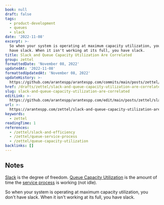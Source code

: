 ```yaml
---
book: null
draft: false
tags:
  - product-development
  - queues
  - slack
date: '2022-11-08'
excerpt: >-
  So when your system is operating at maximum capacity utilization, you don't
  have slack. When it isn't working at its full, you have slack.
title: Slack and Queue Capacity Utilization Are Correlated
group: zettel
formattedDate: 'November 08, 2022'
updatedAt: '2022-11-08'
formattedUpdatedAt: 'November 08, 2022'
updateHistory: >-
  https://github.com/arantespp/arantespp.com/commits/main/posts/zettel/slack-and-queue-capacity-utilization-are-correlated.md
href: /drafts/zettel/slack-and-queue-capacity-utilization-are-correlated
slug: slack-and-queue-capacity-utilization-are-correlated
editLink: >-
  https://github.com/arantespp/arantespp.com/edit/main/posts/zettel/slack-and-queue-capacity-utilization-are-correlated.md
url: >-
  https://arantespp.com/zettel/slack-and-queue-capacity-utilization-are-correlated
keywords:
  - zettel
readingTime: 1
references:
  - /zettel/slack-and-efficiency
  - /zettel/queue-service-process
  - /zettel/queue-capacity-utilization
backlinks: []
---
```


## Notes

[Slack](/zettel/slack-and-efficiency) is the degree of freedom. [Queue Capacity Utilization](/zettel/queue-capacity-utilization) is the amount of time the [service process](/zettel/queue-service-process) is working (not idle).

So when your system is operating at maximum capacity utilization, you don't have slack. When it isn't working at its full, you have slack.
